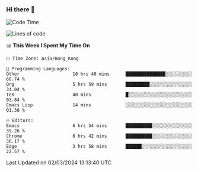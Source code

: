 ### Hi there 👋

<!--
**nicehiro/nicehiro** is a ✨ _special_ ✨ repository because its `README.md` (this file) appears on your GitHub profile.

Here are some ideas to get you started:

- 🔭 I’m currently working on ...
- 🌱 I’m currently learning ...
- 👯 I’m looking to collaborate on ...
- 🤔 I’m looking for help with ...
- 💬 Ask me about ...
- 📫 How to reach me: ...
- 😄 Pronouns: ...
- ⚡ Fun fact: ...
-->

<!--START_SECTION:waka-->
![Code Time](http://img.shields.io/badge/Code%20Time-271%20hrs%209%20mins-blue)

![Lines of code](https://img.shields.io/badge/From%20Hello%20World%20I%27ve%20Written-2.6%20million%20lines%20of%20code-blue)

📊 **This Week I Spent My Time On** 

```text
🕑︎ Time Zone: Asia/Hong_Kong

💬 Programming Languages: 
Other                    10 hrs 40 mins      ███████████████░░░░░░░░░░   60.74 % 
Org                      5 hrs 59 mins       █████████░░░░░░░░░░░░░░░░   34.04 % 
TeX                      40 mins             █░░░░░░░░░░░░░░░░░░░░░░░░   03.84 % 
Emacs Lisp               14 mins             ░░░░░░░░░░░░░░░░░░░░░░░░░   01.38 % 

🔥 Editors: 
Emacs                    6 hrs 54 mins       ██████████░░░░░░░░░░░░░░░   39.26 % 
Chrome                   6 hrs 42 mins       ██████████░░░░░░░░░░░░░░░   38.17 % 
Edge                     3 hrs 58 mins       ██████░░░░░░░░░░░░░░░░░░░   22.57 % 
```


 Last Updated on 02/03/2024 13:13:40 UTC
<!--END_SECTION:waka-->
